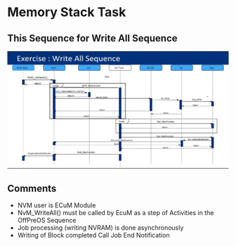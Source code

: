 # Memory Stack Task
## This Sequence for Write All Sequence
<p align="center">
  <img width="600" src="Images/Sequence.png ">
</p>

## Comments 

* NVM user is ECuM Module 
* NvM_WriteAll() must be called by EcuM as a step of Activities in the OffPreOS Sequence
* Job processing (writing NVRAM) is done asynchronously
* Writing of Block completed Call Job End Notification
